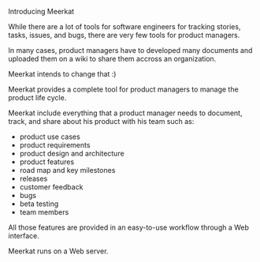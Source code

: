 Introducing Meerkat

While there are a lot of tools for software engineers for tracking stories, tasks, issues, and bugs, there are very few tools for product managers. 

In many cases, product managers have to developed many documents and uploaded them on a wiki to share them accross an organization.

Meerkat intends to change that :)

Meerkat provides a complete tool for product managers to manage the product life cycle. 

Meerkat include everything that a product manager needs to document, track, and share about his product with his team such as:
- product use cases
- product requirements
- product design and architecture
- product features
- road map and key milestones
- releases
- customer feedback
- bugs
- beta testing
- team members

All those features are provided in an easy-to-use workflow through a Web interface.

Meerkat runs on a Web server.









